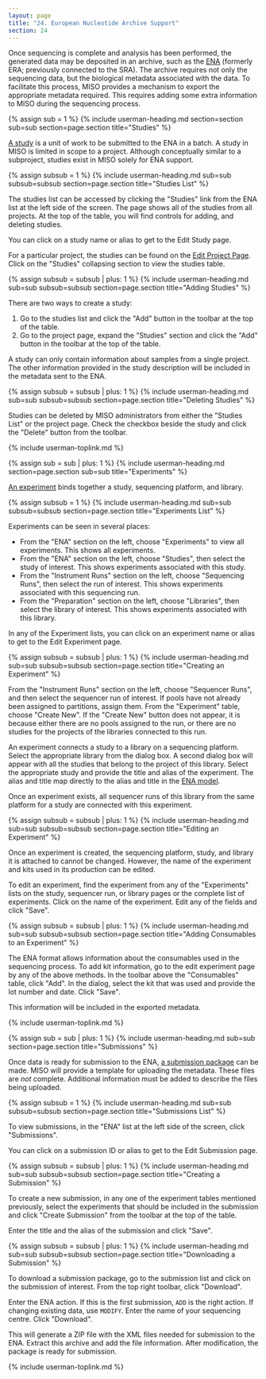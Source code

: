 ```yaml
---
layout: page
title: "24. European Nucleotide Archive Support"
section: 24
---
```



Once sequencing is complete and analysis has been performed, the generated data
may be deposited in an archive, such as the [ENA](https://www.ebi.ac.uk/ena)
(formerly ERA; previously connected to the SRA). The archive requires not only
the sequencing data, but the biological metadata associated with the data. To
facilitate this process, MISO provides a mechanism to export the appropriate
metadata required. This requires adding some extra information to MISO during
the sequencing process.


{% assign sub = 1 %}
{% include userman-heading.md section=section sub=sub section=page.section title="Studies" %}

[A study](https://ena-docs.readthedocs.io/en/latest/prog_02.html#the-study-object)
is a unit of work to be submitted to the ENA in a batch. A study in MISO is
limited in scope to a project. Although conceptually similar to a subproject,
studies exist in MISO solely for ENA support.

{% assign subsub = 1 %}
{% include userman-heading.md sub=sub subsub=subsub section=page.section title="Studies List" %}

The studies list can be accessed by clicking the "Studies" link from the ENA list at the left side of the
screen. The page shows all of the studies from all projects. At the top of the
table, you will find controls for adding, and deleting studies.

You can click on a study name or alias to get to the Edit Study page.

For a particular project, the studies can be found on the [Edit Project
Page](projects.html#edit_project_page). Click on the "Studies"
collapsing section to view the studies table.

{% assign subsub = subsub | plus: 1 %}
{% include userman-heading.md sub=sub subsub=subsub section=page.section title="Adding Studies" %}

There are two ways to create a study:

1. Go to the studies list and click the "Add" button in the toolbar at the top of the table.
1. Go to the project page, expand the "Studies" section and click the "Add" button in the toolbar at the top of the table.

A study can only contain information about samples from a single project. The
other information provided in the study description will be included in the
metadata sent to the ENA.

{% assign subsub = subsub | plus: 1 %}
{% include userman-heading.md sub=sub subsub=subsub section=page.section title="Deleting Studies" %}

Studies can be deleted by MISO administrators from either the "Studies List" or
the project page.  Check the checkbox beside the study and click the "Delete"
button from the toolbar.

{% include userman-toplink.md %}

{% assign sub = sub | plus: 1 %}
{% include userman-heading.md section=page.section sub=sub title="Experiments" %}

[An experiment](https://ena-docs.readthedocs.io/en/latest/prog_04.html) binds together a study, sequencing platform, and library.

{% assign subsub = 1 %}
{% include userman-heading.md sub=sub subsub=subsub section=page.section title="Experiments List" %}

Experiments can be seen in several places:

* From the "ENA" section on the left, choose "Experiments" to view all
  experiments. This shows all experiments.
* From the "ENA" section on the left, choose "Studies", then select the study
  of interest. This shows experiments associated with this study.
* From the "Instrument Runs" section on the left, choose "Sequencing Runs", then select the
  run of interest. This shows experiments associated with this sequencing run.
* From the "Preparation" section on the left, choose "Libraries", then select the
  library of interest. This shows experiments associated with this library.

In any of the Experiment lists, you can click on an experiment name or alias to
get to the Edit Experiment page.

{% assign subsub = subsub | plus: 1 %}
{% include userman-heading.md sub=sub subsub=subsub section=page.section title="Creating an Experiment" %}

From the "Instrument Runs" section on the left, choose "Sequencer Runs", and then
select the sequencer run of interest. If pools have not already been assigned
to partitions, assign them. From the "Experiment" table, choose "Create New". If the
"Create New" button does not appear, it is because either there are no pools
assigned to the run, or there are no studies for the projects of the libraries
connected to this run.

An experiment connects a study to a library on a sequencing platform. Select
the appropriate library from the dialog box. A second dialog box will appear
with all the studies that belong to the project of this library. Select the
appropriate study and provide the title and alias of the experiment. The
alias and title map directly to the alias and title in the [ENA
model](https://ena-docs.readthedocs.io/en/latest/prog_04.html#create-the-run-and-experiment-xml).

Once an experiment exists, all sequencer runs of this library from the same
platform for a study are connected with this experiment.

{% assign subsub = subsub | plus: 1 %}
{% include userman-heading.md sub=sub subsub=subsub section=page.section title="Editing an Experiment" %}

Once an experiment is created, the sequencing platform, study, and library it
is attached to cannot be changed. However, the name of the experiment and kits
used in its production can be edited.

To edit an experiment, find the experiment from any of the "Experiments" lists
on the study, sequencer run, or library pages or the complete list of
experiments. Click on the name of the experiment. Edit any of the fields and click "Save".

{% assign subsub = subsub | plus: 1 %}
{% include userman-heading.md sub=sub subsub=subsub section=page.section title="Adding Consumables to an Experiment" %}

The ENA format allows information about the consumables used in the sequencing
process. To add kit information, go to the edit experiment page by any of the
above methods. In the toolbar above the "Consumables" table, click "Add". In
the dialog, select the kit that was used and provide the lot number and date.
Click "Save".

This information will be included in the exported metadata.

{% include userman-toplink.md %}

{% assign sub = sub | plus: 1 %}
{% include userman-heading.md sub=sub section=page.section title="Submissions" %}

Once data is ready for submission to the ENA, [a submission
package](https://ena-docs.readthedocs.io/en/latest/prog_04.html#create-the-submission-xml)
can be made.  MISO will provide a template for uploading the metadata. These
files are _not_ complete. Additional information must be added to describe the
files being uploaded.

{% assign subsub = 1 %}
{% include userman-heading.md sub=sub subsub=subsub section=page.section title="Submissions List" %}

To view submissions, in the "ENA" list at the left side of the screen, click
"Submissions".

You can click on a submission ID or alias to get to the Edit Submission page.

{% assign subsub = subsub | plus: 1 %}
{% include userman-heading.md sub=sub subsub=subsub section=page.section title="Creating a Submission" %}

To create a new submission, in any one of the experiment tables mentioned
previously, select the experiments that should be included in the submission
and click "Create Submission" from the toolbar at the top of the table.

Enter the title and the alias of the submission and click "Save".

{% assign subsub = subsub | plus: 1 %}
{% include userman-heading.md sub=sub subsub=subsub section=page.section title="Downloading a Submission" %}

To download a submission package, go to the submission list and click on the
submission of interest. From the top right toolbar, click "Download".

Enter the ENA action. If this is the first submission, `ADD` is the right
action. If changing existing data, use `MODIFY`. Enter the name of your
sequencing centre. Click "Download".

This will generate a ZIP file with the XML files needed for submission to the
ENA. Extract this archive and add the file information. After modification, the
package is ready for submission.

{% include userman-toplink.md %}
